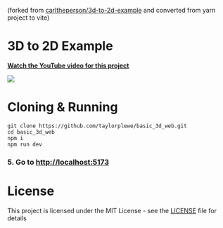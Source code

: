 (forked from [carltheperson/3d-to-2d-example](https://github.com/carltheperson/3d-to-2d-example) and converted from yarn project to vite)

# 3D to 2D Example

[**Watch the YouTube video for this project**](https://www.youtube.com/watch?v=eoXn6nwV694)

![](./image.png)

# Cloning & Running

```
git clone https://github.com/taylorplewe/basic_3d_web.git
cd basic_3d_web
npm i
npm run dev
```

### 5. Go to [http://localhost:5173](http://localhost:5173)

# License

This project is licensed under the MIT License - see the [LICENSE](./LICENSE) file for details

